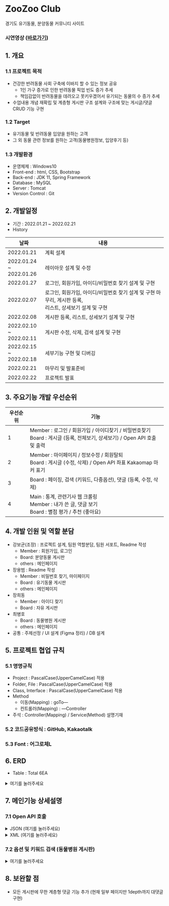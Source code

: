 # ZooZoo Club  
경기도 유기동물, 분양동물 커뮤니티 사이트

### 시연영상 ([바로가기](https://www.youtube.com/watch?v=8ysBSs1MU_A))

## 1. 개요 
### 1.1 프로젝트 목적

 - 건강한 반려동물 사회 구축에 이바지 할 수 있는 정보 공유
 	- 1인 가구 증가로 인한 반려동물 픽업 빈도 증가 추세
 	- 책임감없이 반려동물을 데려오고 못키우겠어서 유기되는 동물의 수 증가 추세
 - 수업내용 개념 재확립 및 계층형 게시판 구조 설계와 구조에 맞는 게시글/댓글 CRUD 기능 구현

### 1.2 Target
- 유기동물 및 반려동물 입양을 원하는 고객
- 그 외 동물 관련 정보를 원하는 고객(동물병원정보, 입양후기 등)

### 1.3 개발환경
- 운영체제 : Windows10
- Front-end : html, CSS, Bootstrap
- Back-end : JDK 11, Spring Framework
- Database : MySQL
- Server : Tomcat
- Version Control : Git

## 2. 개발일정

- 기간 : 2022.01.21 ~ 2022.02.21
- History  

|날짜|내용|
|---|---|
|2022.01.21|계획 설계|
|2022.01.24<br>~ 2022.01.26|레이아웃 설계 및 수정|
|2022.01.27|로그인, 회원가입, 아이디/비밀번호 찾기 설계 및 구현|
|2022.02.07|로그인, 회원가입, 아이디/비밀번호 찾기 설계 및 구현 마무리,  게시판 등록,<br>리스트, 상세보기 설계 및 구현|
|2022.02.08|게시판 등록, 리스트, 상세보기 설계 및 구현|
|2022.02.10<br>~ 2022.02.11|게시판 수정, 삭제, 검색 설계 및 구현|
|2022.02.15<br>~ 2022.02.18|세부기능 구현 및 디버깅|
|2022.02.21|마무리 및 발표준비|
|2022.02.22|프로젝트 발표|

## 3. 주요기능 개발 우선순위
|우선순위|기능|
|---|---|
|1|Member : 로그인 / 회원가입 / 아이디찾기 / 비밀번호찾기<br>Board : 게시글 (등록, 전체보기, 상세보기) / Open API 호출 및 출력|
|2|Member : 마이페이지 / 정보수정 / 회원탈퇴<br>Board : 게시글 (수정, 삭제) / Open API 좌표 Kakaomap 마커 표기|
|3|Board : 페이징, 검색 (키워드, 다중옵션), 댓글 (등록, 수정, 삭제)|
|4|Main : 통계, 관련기사 웹 크롤링<br>Member : 내가 쓴 글, 댓글 보기<br>Board : 별점 평가 / 추천 (좋아요)|

## 4. 개발 인원 및 역할 분담
 - 강보균(조장) : 프로젝트 설계, 팀원 역할분담, 팀원 서포트, Readme 작성 
	 + Member : 회원가입, 로그인
	 + Board: 분양동물 게시판
	 + others : 메인페이지
 - 장용범 : Readme 작성
 	+ Member : 비밀번호 찾기, 마이페이지
 	+ Board : 유기동물 게시판
 	+ others : 메인페이지
 - 장희동
 	+ Member : 아이디 찾기
 	+ Board : 자유 게시판
 - 최병호
 	+ Board : 동물병원 게시판
 	+ others : 메인페이지
 - 공통 : 주제선정 / UI 설계 (Figma 정리) / DB 설계

## 5. 프로젝트 협업 규칙
### 5.1 명명규칙
- Project : PascalCase(UpperCamelCase) 적용
- Folder, File : PascalCase(UpperCamelCase) 적용
- Class, Interface : PascalCase(UpperCamelCase) 적용
- Method
	- 이동(Mapping) : goTo—
	- 컨트롤러(Mapping) : —Controller
- 주석 : Controller(Mapping) / Service(Method) 설명기재

### 5.2 코드공유방식 : GitHub, Kakaotalk
### 5.3 Font : 어그로체L

## 6. ERD
- Table : Total 6EA
<details>
<summary>여기를 눌러주세요</summary>
<div markdown="1">       

![image](https://user-images.githubusercontent.com/87436495/155252830-5f25632f-2045-4153-92e4-c120b55fea9b.png)
  
</div>
</details>

## 7. 메인기능 상세설명

### 7.1 Open API 호출
<details>
<summary>JSON (여기를 눌러주세요)</summary>
<div markdown="1">       

![image](https://user-images.githubusercontent.com/87436495/155255446-7c91f924-3985-4846-8546-76f2a9f20ace.png)
  
</div>
</details>

<details>
<summary>XML (여기를 눌러주세요)</summary>
<div markdown="1">       

![image](https://user-images.githubusercontent.com/87436495/155255446-7c91f924-3985-4846-8546-76f2a9f20ace.png)
  
</div>
</details>

### 7.2 옵션 및 키워드 검색 (동물병원 게시판)
<details>
<summary>여기를 눌러주세요</summary>
<div markdown="1">       

![image](https://user-images.githubusercontent.com/87436495/155255446-7c91f924-3985-4846-8546-76f2a9f20ace.png)
  
</div>
</details>

## 8. 보완할 점
- 모든 게시판에 무한 계층형 댓글 기능 추가 (현재 일부 페이지만 1depth까지 대댓글 구현)
